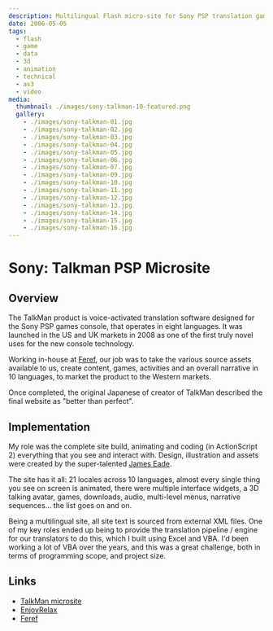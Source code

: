 ```yaml
---
description: Multilingual Flash micro-site for Sony PSP translation game / software
date: 2006-05-05
tags:
  - flash
  - game
  - data
  - 3d
  - animation
  - technical
  - as3
  - video
media:
  thumbnail: ./images/sony-talkman-10-featured.png
  gallery:
    - ./images/sony-talkman-01.jpg
    - ./images/sony-talkman-02.jpg
    - ./images/sony-talkman-03.jpg
    - ./images/sony-talkman-04.jpg
    - ./images/sony-talkman-05.jpg
    - ./images/sony-talkman-06.jpg
    - ./images/sony-talkman-07.jpg
    - ./images/sony-talkman-09.jpg
    - ./images/sony-talkman-10.jpg
    - ./images/sony-talkman-11.jpg
    - ./images/sony-talkman-12.jpg
    - ./images/sony-talkman-13.jpg
    - ./images/sony-talkman-14.jpg
    - ./images/sony-talkman-15.jpg
    - ./images/sony-talkman-16.jpg
---
```


# Sony: Talkman PSP Microsite

## Overview

The TalkMan product is voice-activated translation software designed for the Sony PSP games console, that operates in eight languages. It was launched in the US and UK markets in 2008 as one of the first truly novel uses for the new console technology.

Working in-house at [Feref](https://feref.com/), our job was to take the various source assets available to us, create content, games, activities and an overall narrative in 10 languages, to market the product to the Western markets.

Once completed, the original Japanese of creator of TalkMan described the final website as "better than perfect".

## Implementation

My role was the complete site build, animating and coding (in ActionScript 2) everything that you see and interact with. Design, illustration and assets were created by the super-talented [James Eade](https://enjoyrelax.co.uk/).

The site has it all: 21 locales across 10 languages, almost every single thing you see on screen is animated, there were multiple interface widgets, a 3D talking avatar, games, downloads, audio, multi-level menus, narrative sequences... the list goes on and on.

Being a multilingual site, all site text is sourced from external XML files. One of my key roles ended up being to provide the translation pipeline / engine for our translators to do this, which I built using Excel and VBA. I'd been working a lot of VBA over the years, and this was a great challenge, both in terms of programming scope, and project size.

## Links

- [TalkMan microsite](http://projects.davestewart.co.uk/talkman/)
- [EnjoyRelax](https://enjoyrelax.co.uk/)
- [Feref](https://feref.com/)
